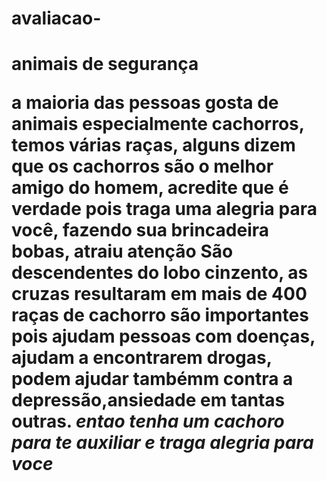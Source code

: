 # avaliacao-
<h1>animais de segurança</p>
<p>a maioria das pessoas gosta de animais especialmente cachorros, temos várias raças, alguns dizem que os cachorros são o melhor amigo do homem,
acredite que é verdade pois traga uma alegria para você, fazendo sua brincadeira bobas, atraiu atenção
<strong>São descendentes do lobo cinzento, as cruzas resultaram em mais de 400 raças de cachorro</strong>
são importantes pois ajudam pessoas com doenças, ajudam a encontrarem drogas, podem ajudar tambémm contra a depressão,ansiedade em tantas outras.
<em>entao tenha um cachoro para te auxiliar e traga alegria para voce</em></p>
